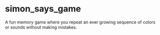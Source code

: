 # simon_says_game
A fun memory game where you repeat an ever growing sequence of colors or sounds without making mistakes.
